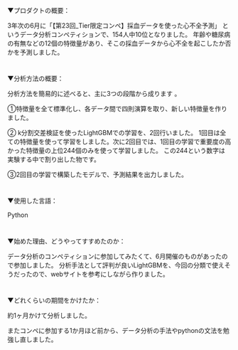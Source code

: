 ▼プロダクトの概要：

3年次の6月に「【第23回_Tier限定コンペ】採血データを使った心不全予測」  というデータ分析コンペティションで、154人中10位となりました。 年齢や糖尿病の有無などの12個の特徴量があり、そこの採血データから心不全を起こしたか否かを予測しました。
#

▼分析方法の概要：

分析方法を簡易的に述べると、主に3つの段階から成ります 。

①特徴量を全て標準化し、各データ間で四則演算を取り、新しい特徴量を作りました。

② k分割交差検証を使ったLightGBMでの学習を、2回行いました。 1回目は全ての特徴量を使って学習をしました。次に2回目では、1回目の学習で重要度の高かった特徴量の上位244個のみを使って学習しました。 この244という数字は実験する中で割り出した物です。 

③2回目の学習で構築したモデルで、予測結果を出力しました。


#
▼使用した言語：

Python

#
▼始めた理由、どうやってすすめたのか：

データ分析のコンペティションに参加してみたくて、6月開催のものがあったので参加しました。 分析手法として評判が良いLightGBMを、今回の分類で使えそうだったので、webサイトを参考にしながら作りました。

#
▼どれくらいの期間をかけたか：

約1ヶ月かけて分析しました。

またコンペに参加する1か月ほど前から、データ分析の手法やpythonの文法を勉強し直しました。
